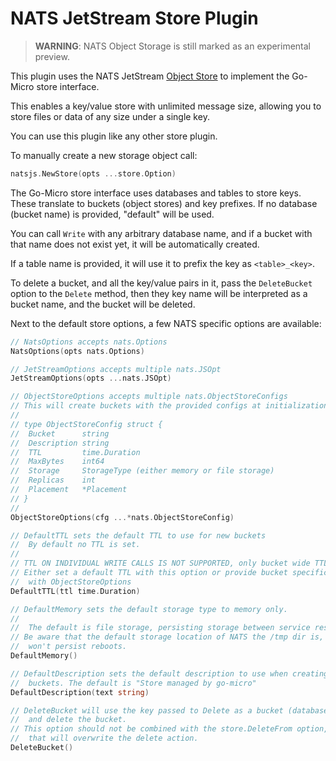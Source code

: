 # NATS JetStream Store Plugin

> **WARNING**: NATS Object Storage is still marked as an experimental preview.

This plugin uses the NATS JetStream [Object Store](https://docs.nats.io/nats-concepts/jetstream/obj_store) to implement the Go-Micro store interface.

This enables a key/value store with unlimited message size, allowing you to store files or data of any size under a single key.

You can use this plugin like any other store plugin.

To manually create a new storage object call:

```go
natsjs.NewStore(opts ...store.Option)
```

The Go-Micro store interface uses databases and tables to store keys. These translate
to buckets (object stores) and key prefixes. If no database (bucket name) is provided, "default" will be used.

You can call `Write` with any arbitrary database name, and if a bucket with that name does not exist yet,
it will be automatically created.

If a table name is provided, it will use it to prefix the key as `<table>_<key>`.

To delete a bucket, and all the key/value pairs in it, pass the `DeleteBucket` option to the `Delete`
method, then they key name will be interpreted as a bucket name, and the bucket will be deleted.

Next to the default store options, a few NATS specific options are available:


```go
// NatsOptions accepts nats.Options
NatsOptions(opts nats.Options)

// JetStreamOptions accepts multiple nats.JSOpt
JetStreamOptions(opts ...nats.JSOpt)

// ObjectStoreOptions accepts multiple nats.ObjectStoreConfigs
// This will create buckets with the provided configs at initialization.
//
// type ObjectStoreConfig struct {
// 	Bucket      string
// 	Description string
// 	TTL         time.Duration
// 	MaxBytes    int64
// 	Storage     StorageType (either memory or file storage)
// 	Replicas    int
// 	Placement   *Placement
// }
//
ObjectStoreOptions(cfg ...*nats.ObjectStoreConfig)

// DefaultTTL sets the default TTL to use for new buckets
//  By default no TTL is set.
//
// TTL ON INDIVIDUAL WRITE CALLS IS NOT SUPPORTED, only bucket wide TTL.
// Either set a default TTL with this option or provide bucket specific options
//  with ObjectStoreOptions
DefaultTTL(ttl time.Duration)

// DefaultMemory sets the default storage type to memory only.
//
//  The default is file storage, persisting storage between service restarts.
// Be aware that the default storage location of NATS the /tmp dir is, and thus
//  won't persist reboots.
DefaultMemory()

// DefaultDescription sets the default description to use when creating new
//  buckets. The default is "Store managed by go-micro"
DefaultDescription(text string)

// DeleteBucket will use the key passed to Delete as a bucket (database) name,
//  and delete the bucket.
// This option should not be combined with the store.DeleteFrom option, as
//  that will overwrite the delete action.
DeleteBucket()
```

